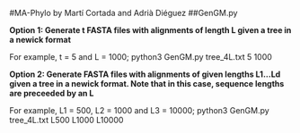 #MA-Phylo by Martí Cortada and Adrià Diéguez
 
##GenGM.py

**Option 1: Generate t FASTA files with alignments of length L given a tree in a newick format**

For example, t = 5 and L = 1000;
python3 GenGM.py tree_4L.txt 5 1000

**Option 2: Generate FASTA files with alignments of given lengths L1...Ld given a tree in a newick format. Note that in this case, sequence lengths are preceeded by an L**

For example, L1 = 500, L2 = 1000 and L3 = 10000;
python3 GenGM.py tree_4L.txt L500 L1000 L10000
